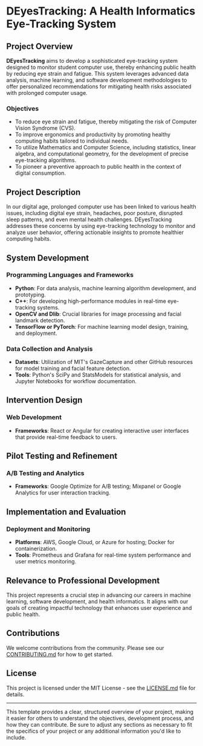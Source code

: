 # DEyesTracking: A Health Informatics Eye-Tracking System

## Project Overview

**DEyesTracking** aims to develop a sophisticated eye-tracking system designed to monitor student computer use, thereby enhancing public health by reducing eye strain and fatigue. This system leverages advanced data analysis, machine learning, and software development methodologies to offer personalized recommendations for mitigating health risks associated with prolonged computer usage.

### Objectives

- To reduce eye strain and fatigue, thereby mitigating the risk of Computer Vision Syndrome (CVS).
- To improve ergonomics and productivity by promoting healthy computing habits tailored to individual needs.
- To utilize Mathematics and Computer Science, including statistics, linear algebra, and computational geometry, for the development of precise eye-tracking algorithms.
- To pioneer a preventive approach to public health in the context of digital consumption.

## Project Description

In our digital age, prolonged computer use has been linked to various health issues, including digital eye strain, headaches, poor posture, disrupted sleep patterns, and even mental health challenges. DEyesTracking addresses these concerns by using eye-tracking technology to monitor and analyze user behavior, offering actionable insights to promote healthier computing habits.

## System Development

### Programming Languages and Frameworks

- **Python**: For data analysis, machine learning algorithm development, and prototyping.
- **C++**: For developing high-performance modules in real-time eye-tracking systems.
- **OpenCV and Dlib**: Crucial libraries for image processing and facial landmark detection.
- **TensorFlow or PyTorch**: For machine learning model design, training, and deployment.

### Data Collection and Analysis

- **Datasets**: Utilization of MIT's GazeCapture and other GitHub resources for model training and facial feature detection.
- **Tools**: Python's SciPy and StatsModels for statistical analysis, and Jupyter Notebooks for workflow documentation.

## Intervention Design

### Web Development

- **Frameworks**: React or Angular for creating interactive user interfaces that provide real-time feedback to users.

## Pilot Testing and Refinement

### A/B Testing and Analytics

- **Frameworks**: Google Optimize for A/B testing; Mixpanel or Google Analytics for user interaction tracking.

## Implementation and Evaluation

### Deployment and Monitoring

- **Platforms**: AWS, Google Cloud, or Azure for hosting; Docker for containerization.
- **Tools**: Prometheus and Grafana for real-time system performance and user metrics monitoring.

## Relevance to Professional Development

This project represents a crucial step in advancing our careers in machine learning, software development, and health informatics. It aligns with our goals of creating impactful technology that enhances user experience and public health.

## Contributions

We welcome contributions from the community. Please see our [CONTRIBUTING.md](CONTRIBUTING.md) for how to get started.

## License

This project is licensed under the MIT License - see the [LICENSE.md](LICENSE.md) file for details.

---

This template provides a clear, structured overview of your project, making it easier for others to understand the objectives, development process, and how they can contribute. Be sure to adjust any sections as necessary to fit the specifics of your project or any additional information you'd like to include.
